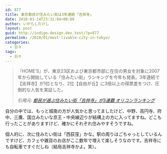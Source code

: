 ```yaml
---
id: 877
title: 東京都民が住みたい街は3年連続「吉祥寺」
date: 2010-01-14T23:31:04+00:00
author: いがらしたけし
layout: post
guid: http://indigo-design.dev.test/?p=877
permalink: /2010/01/most-livable-city-in-tokyo/
categories:
  - 日々
tags:
  - 日々
---
```

<blockquote><p>『HOME’S』が、東京23区および東京都市部に在住の男女を対象に2007年から開始している「住みたい街」ランキングを今年も発表。3年連続で【吉祥寺】が1位となり、2位【自由が丘】に3倍以上の得票差をつけ、圧倒的な人気を実証した。</p>
<cite>引用元: <a href="http://life.oricon.co.jp/72439/full/">都民が選ぶ住みたい街「吉祥寺」が3連覇 オリコンランキング</a></cite></blockquote>
<p>自分の中では、もっと城南の方が人気かと思ってましたけど、中野、高円寺、府中、三鷹、国立みたいな京王・中央線辺りが結構上の方に入ってますね。どこも行ったことがありますけど、確かにそれぞれ住みやすそうですね。</p>
<p>個人的に、次に住みたい街は「西荻窪」かな。駅の周りはごちゃっとしているんですけど、カフェや雑貨のお店がここ数年で増えて楽しそうなのです。吉祥寺にも自転車ですぐだしね（結局吉祥寺かよ。笑）。</p>